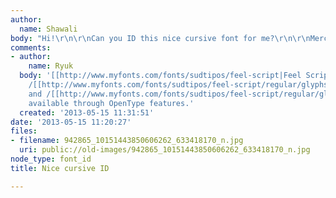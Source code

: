 ```yaml
---
author:
  name: Shawali
body: "Hi!\r\n\r\nCan you ID this nice cursive font for me?\r\n\r\nMerci!"
comments:
- author:
    name: Ryuk
  body: '[[http://www.myfonts.com/fonts/sudtipos/feel-script|Feel Script]] with alternate
    /[[http://www.myfonts.com/fonts/sudtipos/feel-script/regular/glyphs.html#glyphs/520107/861|v]]
    and /[[http://www.myfonts.com/fonts/sudtipos/feel-script/regular/glyphs.html#glyphs/520107/912|y]]
    available through OpenType features.'
  created: '2013-05-15 11:31:51'
date: '2013-05-15 11:20:27'
files:
- filename: 942865_10151443850606262_633418170_n.jpg
  uri: public://old-images/942865_10151443850606262_633418170_n.jpg
node_type: font_id
title: Nice cursive ID

---
```


